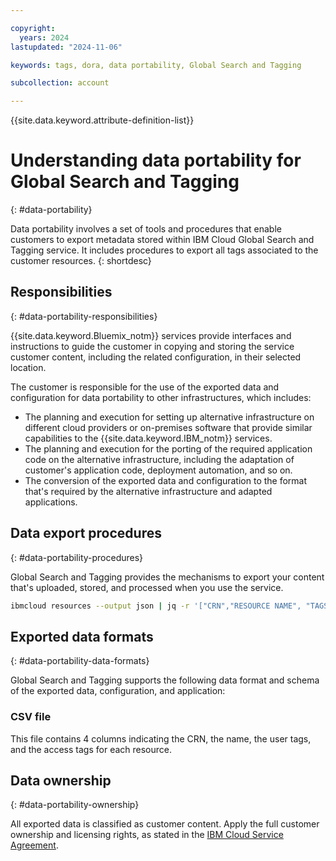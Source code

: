 ```yaml
---

copyright:
  years: 2024
lastupdated: "2024-11-06"

keywords: tags, dora, data portability, Global Search and Tagging

subcollection: account

---
```


{{site.data.keyword.attribute-definition-list}}

# Understanding data portability for Global Search and Tagging
{: #data-portability}

Data portability involves a set of tools and procedures that enable customers to export metadata stored within IBM Cloud Global Search and Tagging service. It includes procedures to export all tags associated to the customer resources.
{: shortdesc}

## Responsibilities
{: #data-portability-responsibilities}

{{site.data.keyword.Bluemix_notm}} services provide interfaces and instructions to guide the customer in copying and storing the service customer content, including the related configuration, in their selected location.

The customer is responsible for the use of the exported data and configuration for data portability to other infrastructures, which includes:

- The planning and execution for setting up alternative infrastructure on different cloud providers or on-premises software that provide similar capabilities to the {{site.data.keyword.IBM_notm}} services.
- The planning and execution for the porting of the required application code on the alternative infrastructure, including the adaptation of customer's application code, deployment automation, and so on.
- The conversion of the exported data and configuration to the format that's required by the alternative infrastructure and adapted applications.


## Data export procedures
{: #data-portability-procedures}

Global Search and Tagging provides the mechanisms to export your content that's uploaded, stored, and processed when you use the service. 

```sh
ibmcloud resources --output json | jq -r '["CRN","RESOURCE NAME", "TAGS", "ACCESS TAGS"], ["---","-------------","---","-----------"], (.items[] | [.crn, .name, (.tags | join(",")), (.access_tags | join(","))]) | @csv' > report.csv 
```

## Exported data formats
{: #data-portability-data-formats}

Global Search and Tagging supports the following data format and schema of the exported data, configuration, and application: 

### CSV file
This file contains 4 columns indicating the CRN, the name, the user tags, and the access tags for each resource.

## Data ownership
{: #data-portability-ownership}

All exported data is classified as customer content. Apply the full customer ownership and licensing rights, as stated in the [IBM Cloud Service Agreement](https://www.ibm.com/terms/?id=Z126-6304_WS).
